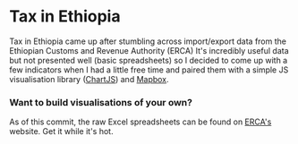 # Tax in Ethiopia
Tax in Ethiopia came up after stumbling across import/export data from the Ethiopian Customs and Revenue Authority (ERCA) It's incredibly useful data but not presented well (basic spreadsheets) so I decided to come up with a few indicators when I had a little free time and paired them with a simple JS visualisation library ([ChartJS]) and [Mapbox].

### Want to build visualisations of your own?
As of this commit, the raw Excel spreadsheets can be found on [ERCA's] website. Get it while it's hot.

[ChartJS]:http://www.chartjs.org/
[Mapbox]:https://www.mapbox.com/
[ERCA's]:http://www.erca.gov.et/index.php/import-export-information
